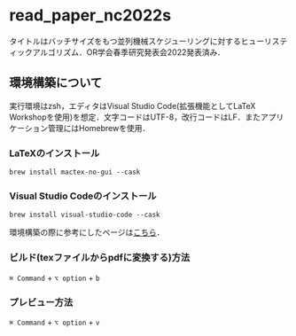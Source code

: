 # read_paper_nc2022s
タイトルはバッチサイズをもつ並列機械スケジューリングに対するヒューリスティックアルゴリズム．OR学会春季研究発表会2022発表済み．


## 環境構築について
実行環境はzsh，エディタはVisual Studio Code(拡張機能としてLaTeX Workshopを使用)を想定．文字コードはUTF-8，改行コードはLF．またアプリケーション管理にはHomebrewを使用．

### LaTeXのインストール
```brew install mactex-no-gui --cask```

### Visual Studio Codeのインストール
```brew install visual-studio-code --cask```

環境構築の際に参考にしたページは[こちら](https://qiita.com/rainbartown/items/d7718f12d71e688f3573)．

### ビルド(texファイルからpdfに変換する)方法
```⌘ Command``` + ```⌥ option``` + ```b```

### プレビュー方法
```⌘ Command``` + ```⌥ option``` + ```v```
